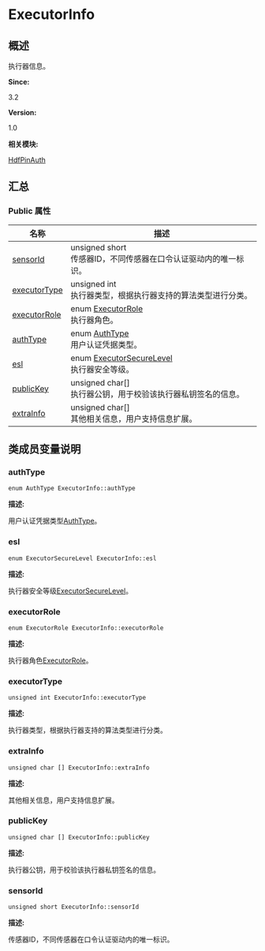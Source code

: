 # ExecutorInfo


## 概述

执行器信息。

**Since:**

3.2

**Version:**

1.0

**相关模块:**

[HdfPinAuth](_hdf_pin_auth.md)


## 汇总


### Public 属性

  | 名称 | 描述 | 
| -------- | -------- |
| [sensorId](#sensorid) | unsigned&nbsp;short<br/>传感器ID，不同传感器在口令认证驱动内的唯一标识。 | 
| [executorType](#executortype) | unsigned&nbsp;int<br/>执行器类型，根据执行器支持的算法类型进行分类。 | 
| [executorRole](#executorrole) | enum&nbsp;[ExecutorRole](_hdf_pin_auth.md#executorrole)<br/>执行器角色。 | 
| [authType](#authtype) | enum&nbsp;[AuthType](_hdf_pin_auth.md#authtype)<br/>用户认证凭据类型。 | 
| [esl](#esl) | enum&nbsp;[ExecutorSecureLevel](_hdf_pin_auth.md#executorsecurelevel)<br/>执行器安全等级。 | 
| [publicKey](#publickey) | unsigned&nbsp;char[]<br/>执行器公钥，用于校验该执行器私钥签名的信息。 | 
| [extraInfo](#extrainfo) | unsigned&nbsp;char[]<br/>其他相关信息，用户支持信息扩展。 | 


## 类成员变量说明


### authType

  
```
enum AuthType ExecutorInfo::authType
```

**描述:**

用户认证凭据类型[AuthType](_hdf_pin_auth.md#authtype)。


### esl

  
```
enum ExecutorSecureLevel ExecutorInfo::esl
```

**描述:**

执行器安全等级[ExecutorSecureLevel](_hdf_pin_auth.md#executorsecurelevel)。


### executorRole

  
```
enum ExecutorRole ExecutorInfo::executorRole
```

**描述:**

执行器角色[ExecutorRole](_hdf_pin_auth.md#executorrole)。


### executorType

  
```
unsigned int ExecutorInfo::executorType
```

**描述:**

执行器类型，根据执行器支持的算法类型进行分类。


### extraInfo

  
```
unsigned char [] ExecutorInfo::extraInfo
```

**描述:**

其他相关信息，用户支持信息扩展。


### publicKey

  
```
unsigned char [] ExecutorInfo::publicKey
```

**描述:**

执行器公钥，用于校验该执行器私钥签名的信息。


### sensorId

  
```
unsigned short ExecutorInfo::sensorId
```

**描述:**

传感器ID，不同传感器在口令认证驱动内的唯一标识。

